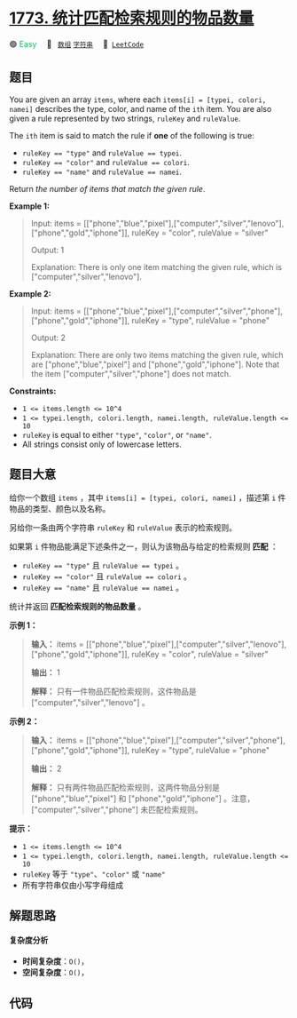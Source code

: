 # [1773. 统计匹配检索规则的物品数量](https://leetcode.com/problems/count-items-matching-a-rule)

🟢 <font color=#15bd66>Easy</font>&emsp; 🔖&ensp; [`数组`](/outline/tag/array.md) [`字符串`](/outline/tag/string.md)&emsp; 🔗&ensp;[`LeetCode`](https://leetcode.com/problems/count-items-matching-a-rule)

## 题目

You are given an array `items`, where each `items[i] = [typei, colori, namei]`
describes the type, color, and name of the `ith` item. You are also given a
rule represented by two strings, `ruleKey` and `ruleValue`.

The `ith` item is said to match the rule if **one** of the following is true:

  * `ruleKey == "type"` and `ruleValue == typei`.
  * `ruleKey == "color"` and `ruleValue == colori`.
  * `ruleKey == "name"` and `ruleValue == namei`.

Return _the number of items that match the given rule_.



**Example 1:**

> Input: items = [["phone","blue","pixel"],["computer","silver","lenovo"],["phone","gold","iphone"]], ruleKey = "color", ruleValue = "silver"
> 
> Output: 1
> 
> Explanation: There is only one item matching the given rule, which is ["computer","silver","lenovo"].

**Example 2:**

> Input: items = [["phone","blue","pixel"],["computer","silver","phone"],["phone","gold","iphone"]], ruleKey = "type", ruleValue = "phone"
> 
> Output: 2
> 
> Explanation: There are only two items matching the given rule, which are ["phone","blue","pixel"] and ["phone","gold","iphone"]. Note that the item ["computer","silver","phone"] does not match.



**Constraints:**

  * `1 <= items.length <= 10^4`
  * `1 <= typei.length, colori.length, namei.length, ruleValue.length <= 10`
  * `ruleKey` is equal to either `"type"`, `"color"`, or `"name"`.
  * All strings consist only of lowercase letters.


## 题目大意

给你一个数组 `items` ，其中 `items[i] = [typei, colori, namei]` ，描述第 `i` 件物品的类型、颜色以及名称。

另给你一条由两个字符串 `ruleKey` 和 `ruleValue` 表示的检索规则。

如果第 `i` 件物品能满足下述条件之一，则认为该物品与给定的检索规则 **匹配** ：

  * `ruleKey == "type"` 且 `ruleValue == typei` 。
  * `ruleKey == "color"` 且 `ruleValue == colori` 。
  * `ruleKey == "name"` 且 `ruleValue == namei` 。

统计并返回 **匹配检索规则的物品数量** 。

**示例 1：**

> 
> 
> 
> 
> 
> **输入：** items = [["phone","blue","pixel"],["computer","silver","lenovo"],["phone","gold","iphone"]], ruleKey = "color", ruleValue = "silver"
> 
> **输出：** 1
> 
> **解释：** 只有一件物品匹配检索规则，这件物品是 ["computer","silver","lenovo"] 。
> 
> 

**示例 2：**

> 
> 
> 
> 
> 
> **输入：** items = [["phone","blue","pixel"],["computer","silver","phone"],["phone","gold","iphone"]], ruleKey = "type", ruleValue = "phone"
> 
> **输出：** 2
> 
> **解释：** 只有两件物品匹配检索规则，这两件物品分别是 ["phone","blue","pixel"] 和 ["phone","gold","iphone"] 。注意，["computer","silver","phone"] 未匹配检索规则。

**提示：**

  * `1 <= items.length <= 10^4`
  * `1 <= typei.length, colori.length, namei.length, ruleValue.length <= 10`
  * `ruleKey` 等于 `"type"`、`"color"` 或 `"name"`
  * 所有字符串仅由小写字母组成


## 解题思路

#### 复杂度分析

- **时间复杂度**：`O()`，
- **空间复杂度**：`O()`，

## 代码

```javascript

```